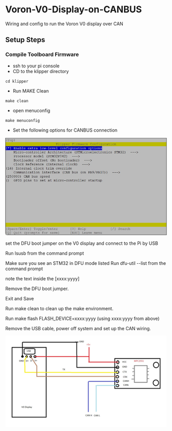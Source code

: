 # Voron-V0-Display-on-CANBUS
Wiring and config to run the Voron V0 display over CAN

## Setup Steps

### Compile Toolboard Firmware
- ssh to your pi console
- CD to the klipper directory
```
cd klipper
```
- Run MAKE Clean
```
make clean
```
- open menuconfig
```
make menuconfig
```
- Set the following options for CANBUS connection     

![Config](/Images/V0Display_CAN_Config.jpg)

set the DFU boot jumper on the V0 display and connect to the Pi by USB

Run lsusb from the command prompt

Make sure you see an STM32 in DFU mode listed
Run dfu-util --list from the command prompt

note the text inside the [xxxx:yyyy]

Remove the DFU boot jumper.

Exit and Save      

Run make clean to clean up the make environment.

Run make flash FLASH_DEVICE=xxxx:yyyy (using xxxx:yyyy from above)

Remove the USB cable, power off system and set up the CAN wiring. 

![Wiring](Images/V0Display_CAN_Wiring.jpg)
